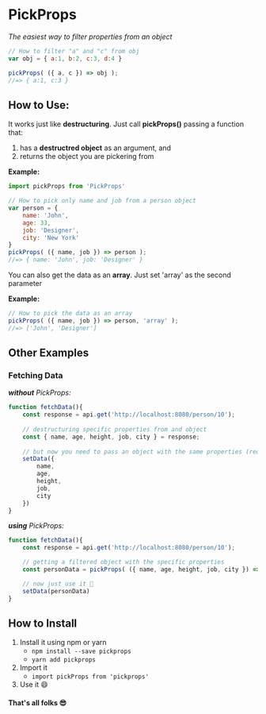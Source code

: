 # PickProps

*The easiest way to filter properties from an object*

```js
// How to filter "a" and "c" from obj
var obj = { a:1, b:2, c:3, d:4 }

pickProps( ({ a, c }) => obj );
//=> { a:1, c:3 }
```

## How to Use:
It works just like **destructuring**. Just call **pickProps()** passing a function that:
1. has a **destructred object** as an argument, and
2. returns the object you are pickering from

**Example:**
```js
import pickProps from 'PickProps'

// How to pick only name and job from a person object
var person = {
    name: 'John',
    age: 33,
    job: 'Designer',
    city: 'New York'
}
pickProps( ({ name, job }) => person );
//=> { name: 'John', job: 'Designer' }
```

You can also get the data as an **array**. Just set 'array' as the second parameter

**Example:**
```js
// How to pick the data as an array
pickProps( ({ name, job }) => person, 'array' );
//=> ['John', 'Designer']
```

## Other Examples
### Fetching Data
***without** PickProps:*
```js
function fetchData(){
    const response = api.get('http://localhost:8080/person/10');
    
    // destructuring specific properties from and object
    const { name, age, height, job, city } = response;
    
    // but now you need to pass an object with the same properties (redundancy 😩)
    setData({
        name,
        age,
        height,
        job,
        city
    })
}
```

***using** PickProps:*
```js
function fetchData(){
    const response = api.get('http://localhost:8080/person/10');

    // getting a filtered object with the specific properties
    const personData = pickProps( ({ name, age, height, job, city }) => response )

    // now just use it 🤗
    setData(personData)
}
```

## How to Install
1. Install it using npm or yarn
    - ``npm install --save pickprops``
    - ``yarn add pickprops``
2. Import it
    - ``import pickProps from 'pickprops'``
2. Use it 😄

#### That's all folks 😎